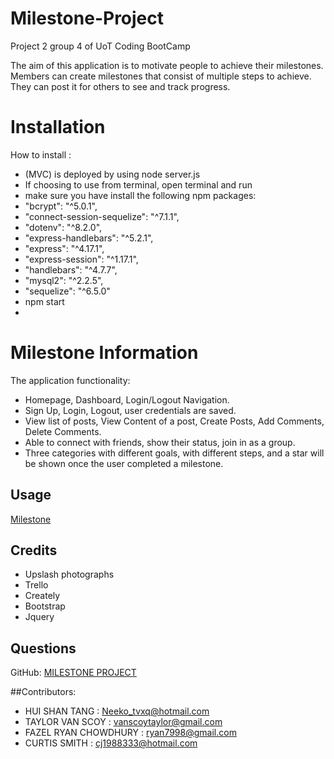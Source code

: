 # Milestone-Project
Project 2 group 4 of UoT Coding BootCamp

The aim of this application is to motivate people to achieve their milestones. Members can create milestones that consist of multiple steps to achieve. They can post it for others to see and track progress. 

# Installation

How to install :
- (MVC) is deployed by using node server.js
- If choosing to use from terminal, open terminal and run 
- make sure you have install the following npm packages:
- "bcrypt": "^5.0.1",
- "connect-session-sequelize": "^7.1.1",
- "dotenv": "^8.2.0",
- "express-handlebars": "^5.2.1",
- "express": "^4.17.1",
- "express-session": "^1.17.1",
- "handlebars": "^4.7.7",
- "mysql2": "^2.2.5",
- "sequelize": "^6.5.0"
- npm start
-
# Milestone Information
The application functionality:
- Homepage, Dashboard, Login/Logout Navigation.
- Sign Up, Login, Logout, user credentials are saved.
- View list of posts, View Content of a post, Create Posts, Add Comments, Delete Comments.
- Able to connect with friends, show their status, join in as a group.
- Three categories with different goals, with different steps, and a star will be shown once the user completed a milestone.

## Usage
[Milestone]()

## Credits

- Upslash photographs
- Trello
- Creately
- Bootstrap
- Jquery

## Questions

GitHub: [MILESTONE PROJECT]()

##Contributors:
- HUI SHAN TANG : Neeko_tvxq@hotmail.com
- TAYLOR VAN SCOY : vanscoytaylor@gmail.com
- FAZEL RYAN CHOWDHURY : ryan7998@gmail.com
- CURTIS SMITH : cj1988333@hotmail.com


